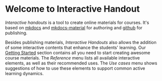 # Welcome to Interactive Handout

_Interactive handouts_ is a tool to create online materials for courses. It's based on [mkdocs](https://mkdocs.org) and [mkdocs-material](https://squidfunk.github.io/mkdocs-material/) for authoring and [github](https://github.com) for publishing.

Besides publishing materials, _Interactive Handouts_ also allows the addition of some interactive contents that enhance the students' learning. Our [Getting Started](getting-started/) section contains all you need to start creating awesome course materials. The _Reference_ menu lists all available interactive elements, as well as their recommended uses. The _Use cases_ menu shows suggestions of how to use these elements to support common active learning dynamics.
